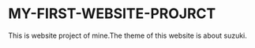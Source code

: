 # MY-FIRST-WEBSITE-PROJRCT
This is website project of mine.The theme of this website is about suzuki.
